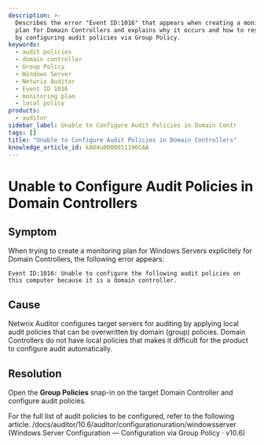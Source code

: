 ```yaml
---
description: >-
  Describes the error "Event ID:1016" that appears when creating a monitoring
  plan for Domain Controllers and explains why it occurs and how to resolve it
  by configuring audit policies via Group Policy.
keywords:
  - audit policies
  - domain controller
  - Group Policy
  - Windows Server
  - Netwrix Auditor
  - Event ID 1016
  - monitoring plan
  - local policy
products:
  - auditor
sidebar_label: Unable to Configure Audit Policies in Domain Contr
tags: []
title: "Unable to Configure Audit Policies in Domain Controllers"
knowledge_article_id: kA04u0000011196CAA
---
```


# Unable to Configure Audit Policies in Domain Controllers

## Symptom

When trying to create a monitoring plan for Windows Servers explicitely for Domain Controllers, the following error appears:

```
Event ID:1016: Unable to configure the following audit policies on this computer because it is a domain controller.
```

## Cause

Netwrix Auditor configures target servers for auditing by applying local audit policies that can be overwritten by domain (group) policies. Domain Controllers do not have local policies that makes it difficult for the product to configure audit automatically.

## Resolution

Open the **Group Policies** snap-in on the target Domain Controller and configure audit policies.

For the full list of audit policies to be configured, refer to the following article: /docs/auditor/10.6/auditor/configurationuration/windowsserver (Windows Server Configuration — Configuration via Group Policy · v10.6)
